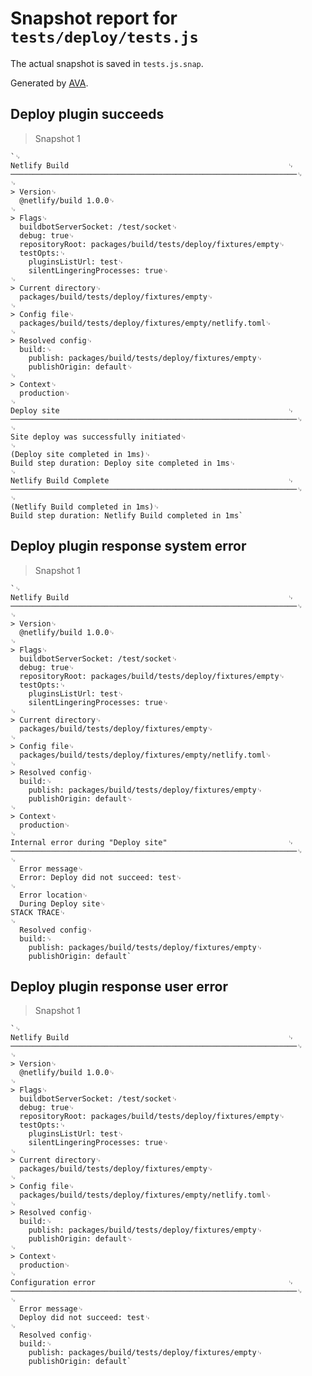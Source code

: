 # Snapshot report for `tests/deploy/tests.js`

The actual snapshot is saved in `tests.js.snap`.

Generated by [AVA](https://avajs.dev).

## Deploy plugin succeeds

> Snapshot 1

    `␊
    Netlify Build                                                 ␊
    ────────────────────────────────────────────────────────────────␊
    ␊
    > Version␊
      @netlify/build 1.0.0␊
    ␊
    > Flags␊
      buildbotServerSocket: /test/socket␊
      debug: true␊
      repositoryRoot: packages/build/tests/deploy/fixtures/empty␊
      testOpts:␊
        pluginsListUrl: test␊
        silentLingeringProcesses: true␊
    ␊
    > Current directory␊
      packages/build/tests/deploy/fixtures/empty␊
    ␊
    > Config file␊
      packages/build/tests/deploy/fixtures/empty/netlify.toml␊
    ␊
    > Resolved config␊
      build:␊
        publish: packages/build/tests/deploy/fixtures/empty␊
        publishOrigin: default␊
    ␊
    > Context␊
      production␊
    ␊
    Deploy site                                                   ␊
    ────────────────────────────────────────────────────────────────␊
    ␊
    Site deploy was successfully initiated␊
    ␊
    (Deploy site completed in 1ms)␊
    Build step duration: Deploy site completed in 1ms␊
    ␊
    Netlify Build Complete                                        ␊
    ────────────────────────────────────────────────────────────────␊
    ␊
    (Netlify Build completed in 1ms)␊
    Build step duration: Netlify Build completed in 1ms`

## Deploy plugin response system error

> Snapshot 1

    `␊
    Netlify Build                                                 ␊
    ────────────────────────────────────────────────────────────────␊
    ␊
    > Version␊
      @netlify/build 1.0.0␊
    ␊
    > Flags␊
      buildbotServerSocket: /test/socket␊
      debug: true␊
      repositoryRoot: packages/build/tests/deploy/fixtures/empty␊
      testOpts:␊
        pluginsListUrl: test␊
        silentLingeringProcesses: true␊
    ␊
    > Current directory␊
      packages/build/tests/deploy/fixtures/empty␊
    ␊
    > Config file␊
      packages/build/tests/deploy/fixtures/empty/netlify.toml␊
    ␊
    > Resolved config␊
      build:␊
        publish: packages/build/tests/deploy/fixtures/empty␊
        publishOrigin: default␊
    ␊
    > Context␊
      production␊
    ␊
    Internal error during "Deploy site"                           ␊
    ────────────────────────────────────────────────────────────────␊
    ␊
      Error message␊
      Error: Deploy did not succeed: test␊
    ␊
      Error location␊
      During Deploy site␊
    STACK TRACE␊
    ␊
      Resolved config␊
      build:␊
        publish: packages/build/tests/deploy/fixtures/empty␊
        publishOrigin: default`

## Deploy plugin response user error

> Snapshot 1

    `␊
    Netlify Build                                                 ␊
    ────────────────────────────────────────────────────────────────␊
    ␊
    > Version␊
      @netlify/build 1.0.0␊
    ␊
    > Flags␊
      buildbotServerSocket: /test/socket␊
      debug: true␊
      repositoryRoot: packages/build/tests/deploy/fixtures/empty␊
      testOpts:␊
        pluginsListUrl: test␊
        silentLingeringProcesses: true␊
    ␊
    > Current directory␊
      packages/build/tests/deploy/fixtures/empty␊
    ␊
    > Config file␊
      packages/build/tests/deploy/fixtures/empty/netlify.toml␊
    ␊
    > Resolved config␊
      build:␊
        publish: packages/build/tests/deploy/fixtures/empty␊
        publishOrigin: default␊
    ␊
    > Context␊
      production␊
    ␊
    Configuration error                                           ␊
    ────────────────────────────────────────────────────────────────␊
    ␊
      Error message␊
      Deploy did not succeed: test␊
    ␊
      Resolved config␊
      build:␊
        publish: packages/build/tests/deploy/fixtures/empty␊
        publishOrigin: default`
